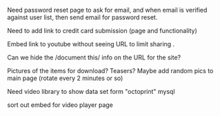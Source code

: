 Need password reset page to ask for email, and when email is verified against user list, then send email for password reset. 

Need to add link to credit card submission (page and functionality)

Embed link to youtube without seeing URL to limit sharing .

Can we hide the /document this/  info on the URL for the site?

Pictures of the items for download? Teasers? Maybe add random pics to main page (rotate every 2 minutes or so)

Need video library to show data set form "octoprint" mysql

sort out embed for video player page

